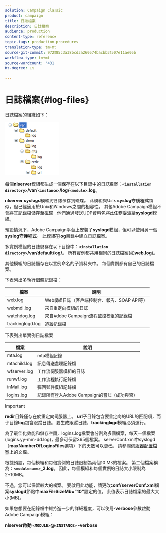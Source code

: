```yaml
---
solution: Campaign Classic
product: campaign
title: 日誌檔案
description: 日誌檔案
audience: production
content-type: reference
topic-tags: production-procedures
translation-type: tm+mt
source-git-commit: 972885c3a38bcd3a260574bacbb3f507e11ae05b
workflow-type: tm+mt
source-wordcount: '431'
ht-degree: 1%

---
```



# 日誌檔案{#log-files}

日誌檔案的組織如下：

![](assets/d_ncs_directory.png)

每個&#x200B;**nlserver**&#x200B;模組都生成一個保存在以下目錄中的日誌檔案：**`<installation directory>`/var/`<instance>`/log/`<module>`.log**。

**nlserver syslogd**&#x200B;模組將日誌保存到磁碟。 此模組與Unix **syslog守護程式**&#x200B;類似，但已經適用於Unix和Windows之間的相容性。 其他Adobe Campaign模組不會將其記錄檔儲存至磁碟；他們通過發送UDP資料包將此任務委派給&#x200B;**syslogd**&#x200B;模組。

預設情況下，Adobe Campaign平台上安裝了&#x200B;**syslogd**&#x200B;模組，但可以使用另一個&#x200B;**syslog守護程式**。 此模組在&#x200B;**log**&#x200B;目錄中建立日誌檔案。

多實例模組的日誌儲存在以下目錄中：**`<installation directory>`/var/default/log/**。 所有實例都共用相同的日誌檔案(如&#x200B;**web.log**)。

其他模組的日誌儲存在以實例命名的子資料夾中。 每個實例都有自己的日誌檔案。

下表列出多執行個體記錄檔：

| 檔案 | 說明 |
|---|---|
| web.log | Web模組日誌（客戶端控制台、報告、SOAP API等） |
| webmdl.log | 來自重定向模組的日誌 |
| watchdog.log | 來自Adobe Campaign流程監控模組的記錄檔 |
| trackinglogd.log | 追蹤記錄檔 |

下表列出單實例日誌檔案：

| 檔案 | 說明 |
|---|---|
| mta.log | mta模組記錄 |
| mtachild.log | 訊息傳送處理記錄檔 |
| wfserver.log | 工作流伺服器模組的日誌 |
| runwf.log | 工作流程執行記錄檔 |
| inMail.log | 彈回郵件模組記錄檔 |
| logins.log | 記錄所有登入Adobe Campaign的嘗試（成功與否） |

>[!IMPORTANT]
>
>**redir**&#x200B;目錄僅存在於重定向伺服器上。 **url**&#x200B;子目錄包含要重定向的URL的匹配項，而子目錄&#x200B;**log**&#x200B;包含跟蹤日誌。 要生成跟蹤日誌，**trackinglogd**&#x200B;模組必須運行。

為了最佳化效能和儲存空間，logins.log檔案會分割為多個檔案，每天一個檔案(logins.yy-mm-dd.log)，最多可保留365個檔案。 serverConf.xml中syslogd（**maxNumberOfLoginsFiles**&#x200B;選項）下的天數可以更改。 請參閱[伺服器配置檔案](../../installation/using/the-server-configuration-file.md#syslogd)上的文檔。

根據預設，每個模組和每個實例的日誌限制為兩個10 MB的檔案。 第二個檔案稱為：**`<modulename>`_2.log**。 因此，每個模組和每個實例的日誌大小限制為2*10MB。

不過，您可以保留較大的檔案。 要啟用此功能，請更改&#x200B;**conf/serverConf.xml**&#x200B;檔案&#x200B;**syslogd**&#x200B;節點中&#x200B;**maxFileSizeMb=&quot;10&quot;**&#x200B;設定的值。 此值表示日誌檔案的最大大小(MB)。

如果您想要在記錄檔中維持進一步的詳細程度，可以使用&#x200B;**-verbose**&#x200B;參數啟動Adobe Campaign模組：

**nlserver啟動 `<MODULE>`@`<INSTANCE>` -verbose**
